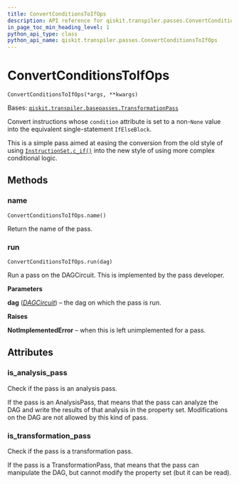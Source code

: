```yaml
---
title: ConvertConditionsToIfOps
description: API reference for qiskit.transpiler.passes.ConvertConditionsToIfOps
in_page_toc_min_heading_level: 1
python_api_type: class
python_api_name: qiskit.transpiler.passes.ConvertConditionsToIfOps
---
```


# ConvertConditionsToIfOps

<span id="qiskit.transpiler.passes.ConvertConditionsToIfOps" />

`ConvertConditionsToIfOps(*args, **kwargs)`

Bases: [`qiskit.transpiler.basepasses.TransformationPass`](qiskit.transpiler.TransformationPass "qiskit.transpiler.basepasses.TransformationPass")

Convert instructions whose `condition` attribute is set to a non-`None` value into the equivalent single-statement `IfElseBlock`.

This is a simple pass aimed at easing the conversion from the old style of using [`InstructionSet.c_if()`](qiskit.circuit.InstructionSet#c_if "qiskit.circuit.InstructionSet.c_if") into the new style of using more complex conditional logic.

## Methods

### name

<span id="qiskit.transpiler.passes.ConvertConditionsToIfOps.name" />

`ConvertConditionsToIfOps.name()`

Return the name of the pass.

### run

<span id="qiskit.transpiler.passes.ConvertConditionsToIfOps.run" />

`ConvertConditionsToIfOps.run(dag)`

Run a pass on the DAGCircuit. This is implemented by the pass developer.

**Parameters**

**dag** ([*DAGCircuit*](qiskit.dagcircuit.DAGCircuit "qiskit.dagcircuit.DAGCircuit")) – the dag on which the pass is run.

**Raises**

**NotImplementedError** – when this is left unimplemented for a pass.

## Attributes

<span id="qiskit.transpiler.passes.ConvertConditionsToIfOps.is_analysis_pass" />

### is\_analysis\_pass

Check if the pass is an analysis pass.

If the pass is an AnalysisPass, that means that the pass can analyze the DAG and write the results of that analysis in the property set. Modifications on the DAG are not allowed by this kind of pass.

<span id="qiskit.transpiler.passes.ConvertConditionsToIfOps.is_transformation_pass" />

### is\_transformation\_pass

Check if the pass is a transformation pass.

If the pass is a TransformationPass, that means that the pass can manipulate the DAG, but cannot modify the property set (but it can be read).

